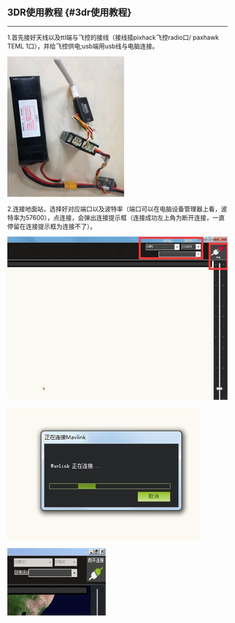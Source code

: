 ## 3DR使用教程 {#3dr使用教程}

---

1.首先接好天线以及ttl端与飞控的接线（接线插pixhack飞控radio口/ paxhawk TEML 1口），并给飞控供电;usb端用usb线与电脑连接。

![](/assets/3dr1.jpg)

2.连接地面站，选择好对应端口以及波特率（端口可以在电脑设备管理器上看，波特率为57600），点连接，会弹出连接提示框（连接成功左上角为断开连接，一直停留在连接提示框为连接不了）。

![](/assets/3dr2.jpg)

![](/assets/3dr3.jpg)

![](/assets/3dr5.jpg)

